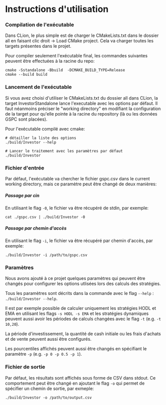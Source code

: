 # Instructions d'utilisation

### Compilation de l'exécutable

Dans CLion, le plus simple est de charger le CMakeLists.txt dans le dossier all en faisant
clic droit -> Load CMake project. Cela va charger toutes les targets présentes dans le projet.

Pour compiler seulement l'exécutable final, les commandes suivantes peuvent être effectuées
à la racine du repo:

```shell
cmake -Sstandalone -Bbuild  -DCMAKE_BUILD_TYPE=Release 
cmake --build build
```

### Lancement de l'exécutable

Si vous avez choisi d'utiliser le CMakeLists.txt du dossier all dans CLion, la target InvestorStandalone
lance l'executable avec les options par défaut. Il faut néanmoins préciser le "working directory" en modifiant
la configuration de la target pour qu'elle pointe à la racine du repository (là ou les données GSPC sont placées).

Pour l'exécutable compilé avec cmake:

```
# détailler la liste des options
./build/Investor --help

# Lancer le traitement avec les paramètres par défaut
./build/Investor
```

### Fichier d'entrée

Par défaut, l'exécutable va chercher le fichier gspc.csv dans le current working directory, mais ce paramètre peut être
changé de deux manières:

##### Passage par cin

En utilisant le flag `-0`, le fichier va être récupéré de stdin, par exemple:

```shell 
cat ./gspc.csv | ./build/Investor -0
```

##### Passage par chemin d'accès

En utilisant le flag `-i`, le fichier va être récupéré par chemin d'accès, par exemple:

```shell 
./build/Investor -i /path/to/gspc.csv
```

### Paramètres

Nous avons ajouté à ce projet quelques paramètres qui peuvent être changés pour configurer
les options utlisées lors des calculs des stratégies.

Tous les paramètres sont décrits dans la commande avec le flag `--help` : `./build/Investor --help`.

Il est par exemple possible de calculer uniquement les stratégies HODL et EMA en utilisant les flags `-s HODL -s EMA` et
les stratégies dynamiques peuvent aussi avoir les périodes de calculs changées avec le flag `-t` (e.g. `-t 10,20`).

La période d'investissement, la quantité de cash initiale ou les frais d'achats et de vente peuvent aussi être configurés.

Les pourcentiles affichés peuvent aussi être changés en spécifiant le paramètre `-p` (e.g. `-p 0 -p 0.5 -p 1`).

### Fichier de sortie

Par défaut, les résultats sont affichés sous forme de CSV dans stdout. Ce comportement peut être changé en ajoutant le flag
`-o` qui permet de spécifier un chemin de sortie, par exmeple:

```shell 
./build/Investor -o /path/to/output.csv
```
